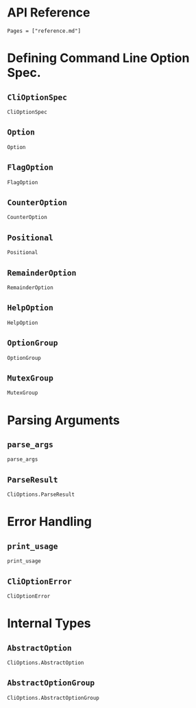 # API Reference

```@contents
Pages = ["reference.md"]
```

# Defining Command Line Option Spec.

## `CliOptionSpec`

```@docs
CliOptionSpec
```

## `Option`

```@docs
Option
```

## `FlagOption`

```@docs
FlagOption
```

## `CounterOption`

```@docs
CounterOption
```

## `Positional`

```@docs
Positional
```

## `RemainderOption`

```@docs
RemainderOption
```

## `HelpOption`

```@docs
HelpOption
```

## `OptionGroup`

```@docs
OptionGroup
```

## `MutexGroup`

```@docs
MutexGroup
```

# Parsing Arguments

## `parse_args`

```@docs
parse_args
```

## `ParseResult`

```@docs
CliOptions.ParseResult
```

# Error Handling

## `print_usage`
```@docs
print_usage
```

## `CliOptionError`
```@docs
CliOptionError
```

# Internal Types

## `AbstractOption`
```@docs
CliOptions.AbstractOption
```

## `AbstractOptionGroup`
```@docs
CliOptions.AbstractOptionGroup
```
